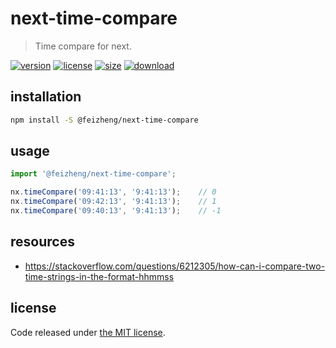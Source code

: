 # next-time-compare
> Time compare for next.

[![version][version-image]][version-url]
[![license][license-image]][license-url]
[![size][size-image]][size-url]
[![download][download-image]][download-url]

## installation
```bash
npm install -S @feizheng/next-time-compare
```

## usage
```js
import '@feizheng/next-time-compare';

nx.timeCompare('09:41:13', '9:41:13');    // 0
nx.timeCompare('09:42:13', '9:41:13');    // 1
nx.timeCompare('09:40:13', '9:41:13');    // -1
```

## resources
- https://stackoverflow.com/questions/6212305/how-can-i-compare-two-time-strings-in-the-format-hhmmss

## license
Code released under [the MIT license](https://github.com/afeiship/next-time-compare/blob/master/LICENSE.txt).

[version-image]: https://img.shields.io/npm/v/@feizheng/next-time-compare
[version-url]: https://npmjs.org/package/@feizheng/next-time-compare

[license-image]: https://img.shields.io/npm/l/@feizheng/next-time-compare
[license-url]: https://github.com/afeiship/next-time-compare/blob/master/LICENSE.txt

[size-image]: https://img.shields.io/bundlephobia/minzip/@feizheng/next-time-compare
[size-url]: https://github.com/afeiship/next-time-compare/blob/master/dist/next-time-compare.min.js

[download-image]: https://img.shields.io/npm/dm/@feizheng/next-time-compare
[download-url]: https://www.npmjs.com/package/@feizheng/next-time-compare
